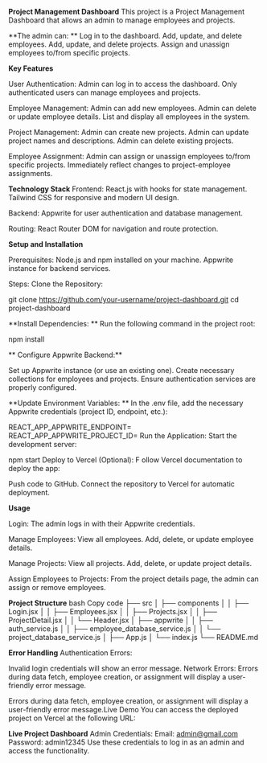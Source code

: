 
**Project Management Dashboard**
This project is a Project Management Dashboard that allows an admin to manage employees and projects. 

**The admin can:
**
Log in to the dashboard.
Add, update, and delete employees.
Add, update, and delete projects.
Assign and unassign employees to/from specific projects.

**Key Features**

User Authentication:
Admin can log in to access the dashboard.
Only authenticated users can manage employees and projects.

Employee Management:
Admin can add new employees.
Admin can delete or update employee details.
List and display all employees in the system.

Project Management:
Admin can create new projects.
Admin can update project names and descriptions.
Admin can delete existing projects.

Employee Assignment:
Admin can assign or unassign employees to/from specific projects.
Immediately reflect changes to project-employee assignments.

**Technology Stack**
Frontend:
React.js with hooks for state management.
Tailwind CSS for responsive and modern UI design.

Backend:
Appwrite for user authentication and database management.

Routing:
React Router DOM for navigation and route protection.

**Setup and Installation**

Prerequisites:
Node.js and npm installed on your machine.
Appwrite instance for backend services.

Steps:
Clone the Repository:

git clone https://github.com/your-username/project-dashboard.git
cd project-dashboard

**Install Dependencies: **
Run the following command in the project root:

npm install

**
Configure Appwrite Backend:**

Set up Appwrite instance (or use an existing one).
Create necessary collections for employees and projects.
Ensure authentication services are properly configured.

**Update Environment Variables: **
In the .env file, add the necessary Appwrite credentials (project ID, endpoint, etc.):

REACT_APP_APPWRITE_ENDPOINT=<Appwrite endpoint>
REACT_APP_APPWRITE_PROJECT_ID=<Your project ID>
Run the Application: Start the development server:

npm start
Deploy to Vercel (Optional): F
ollow Vercel documentation to deploy the app:

Push code to GitHub.
Connect the repository to Vercel for automatic deployment.

**Usage**

Login:
The admin logs in with their Appwrite credentials.

Manage Employees:
View all employees.
Add, delete, or update employee details.

Manage Projects:
View all projects.
Add, delete, or update project details.

Assign Employees to Projects:
From the project details page, the admin can assign or remove employees.

**Project Structure**
bash
Copy code
├── src
│   ├── components
│   │   ├── Login.jsx
│   │   ├── Employees.jsx
│   │   ├── Projects.jsx
│   │   ├── ProjectDetail.jsx
│   │   └── Header.jsx
│   ├── appwrite
│   │   ├── auth_service.js
│   │   ├── employee_database_service.js
│   │   └── project_database_service.js
│   ├── App.js
│   └── index.js
└── README.md

**Error Handling**
Authentication Errors:

Invalid login credentials will show an error message.
Network Errors: Errors during data fetch, employee creation, or assignment will display a user-friendly error message.

Errors during data fetch, employee creation, or assignment will display a user-friendly error message.Live Demo
You can access the deployed project on Vercel at the following URL:

**Live Project Dashboard**
Admin Credentials:
Email: admin@gmail.com
Password: admin12345
Use these credentials to log in as an admin and access the functionality.
